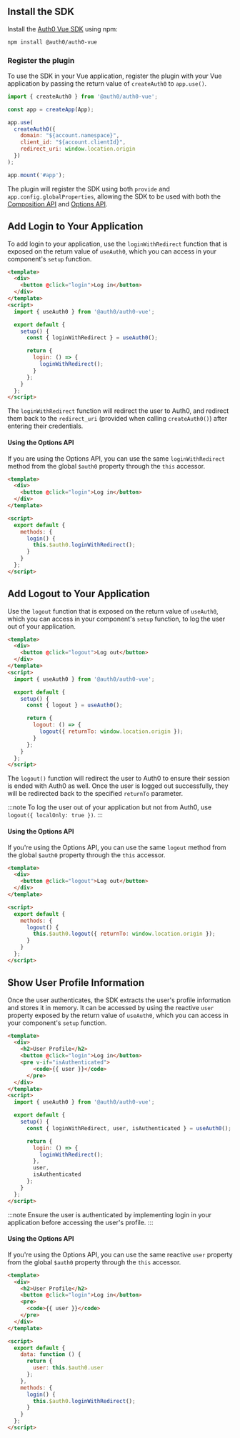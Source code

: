 <!-- markdownlint-disable MD041 MD002 -->

## Install the SDK

Install the [Auth0 Vue SDK](https://github.com/auth0/auth0-vue) using npm:

```bash
npm install @auth0/auth0-vue
```

### Register the plugin

To use the SDK in your Vue application, register the plugin with your Vue application by passing the return value of `createAuth0` to `app.use()`.

```js
import { createAuth0 } from '@auth0/auth0-vue';

const app = createApp(App);

app.use(
  createAuth0({
    domain: "${account.namespace}",
    client_id: "${account.clientId}",
    redirect_uri: window.location.origin
  })
);

app.mount('#app');
```

The plugin will register the SDK using both `provide` and `app.config.globalProperties`, allowing the SDK to be used with both the [Composition API](https://v3.vuejs.org/guide/composition-api-introduction.html) and [Options API](https://vuejs.org/guide/introduction.html#options-api).

## Add Login to Your Application

To add login to your application, use the `loginWithRedirect` function that is exposed on the return value of `useAuth0`, which you can access in your component's `setup` function.

```html
<template>
  <div>
    <button @click="login">Log in</button>
  </div>
</template>
<script>
  import { useAuth0 } from '@auth0/auth0-vue';

  export default {
    setup() {
      const { loginWithRedirect } = useAuth0();

      return {
        login: () => {
          loginWithRedirect();
        }
      };
    }
  };
</script>
```

The `loginWithRedirect` function will redirect the user to Auth0, and redirect them back to the `redirect_uri` (provided when calling `createAuth0()`) after entering their credentials.

#### Using the Options API
If you are using the Options API, you can use the same `loginWithRedirect` method from the global `$auth0` property through the `this` accessor.

```html
<template>
  <div>
    <button @click="login">Log in</button>
  </div>
</template>

<script>
  export default {
    methods: {
      login() {
        this.$auth0.loginWithRedirect();
      }
    }
  };
</script>
```

## Add Logout to Your Application
Use the `logout` function that is exposed on the return value of `useAuth0`, which you can access in your component's `setup` function, to log the user out of your application.

```html
<template>
  <div>
    <button @click="logout">Log out</button>
  </div>
</template>
<script>
  import { useAuth0 } from '@auth0/auth0-vue';

  export default {
    setup() {
      const { logout } = useAuth0();

      return {
        logout: () => {
          logout({ returnTo: window.location.origin });
        }
      };
    }
  };
</script>
```

The `logout()` function will redirect the user to Auth0 to ensure their session is ended with Auth0 as well. Once the user is logged out successfully, they will be redirected back to the specified `returnTo` parameter.

:::note
To log the user out of your application but not from Auth0, use `logout({ localOnly: true })`.
:::

#### Using the Options API
If you're using the Options API, you can use the same `logout` method from the global `$auth0` property through the `this` accessor.

```html
<template>
  <div>
    <button @click="logout">Log out</button>
  </div>
</template>

<script>
  export default {
    methods: {
      logout() {
        this.$auth0.logout({ returnTo: window.location.origin });
      }
    }
  };
</script>
```

## Show User Profile Information

Once the user authenticates, the SDK extracts the user's profile information and stores it in memory. It can be accessed by using the reactive `user` property exposed by the return value of `useAuth0`, which you can access in your component's `setup` function.

```html
<template>
  <div>
    <h2>User Profile</h2>
    <button @click="login">Log in</button>
    <pre v-if="isAuthenticated">
        <code>{{ user }}</code>
      </pre>
  </div>
</template>
<script>
  import { useAuth0 } from '@auth0/auth0-vue';

  export default {
    setup() {
      const { loginWithRedirect, user, isAuthenticated } = useAuth0();

      return {
        login: () => {
          loginWithRedirect();
        },
        user,
        isAuthenticated
      };
    }
  };
</script>
```

:::note
Ensure the user is authenticated by implementing login in your application before accessing the user's profile.
:::

#### Using the Options API
If you're using the Options API, you can use the same reactive `user` property from the global `$auth0` property through the `this` accessor.

```html
<template>
  <div>
    <h2>User Profile</h2>
    <button @click="login">Log in</button>
    <pre>
      <code>{{ user }}</code>
    </pre>
  </div>
</template>

<script>
  export default {
    data: function () {
      return {
        user: this.$auth0.user
      };
    },
    methods: {
      login() {
        this.$auth0.loginWithRedirect();
      }
    }
  };
</script>
```
